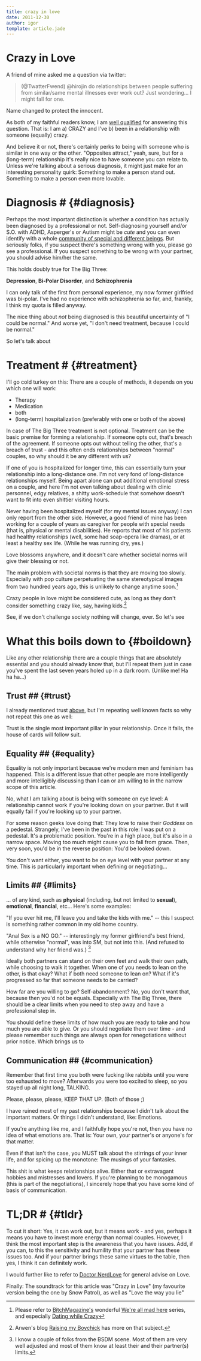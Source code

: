 ```yaml
---
title: crazy in love
date: 2011-12-30
author: igor
template: article.jade
---
```

# Crazy in Love
A friend of mine asked me a question via twitter:

> (@TwatterFwend) @hirojin do relationships between people suffering from similar/same mental illnesses ever work out? Just wondering... I might fall for one.

Name changed to protect the innocent.

As both of my faithful readers know, I am [well qualified](/2011/09/25/coming-out "Coming Out") for answering this question. That is: I am a) CRAZY and I've b) been in a relationship with someone (equally) crazy.

And believe it or not, there's certainly perks to being with someone who is similar in one way or the other. "Opposites attract," yeah, sure, but for a (long-term) relationship it's really nice to have someone you can relate to. Unless we're talking about a serious diagnosis, it might just make for an interesting personality quirk: Something to make a person stand out. Something to make a person even more lovable.

# Diagnosis # {#diagnosis}

Perhaps the most important distinction is whether a condition has actually been diagnosed by a professional or not. Self-diagnosing yourself and/or S.O. with ADHD, Asperger's or Autism might be *cute* and you can even identify with a whole [community of special and different beings](http://www.wrongplanet.net/ "Wrong Planet - Autism Community"). But seriously folks, if you suspect there's something wrong with you, please go see a professional. If you suspect something to be wrong with your partner, you should advise him/her the same.

This holds doubly true for The Big Three:

**Depression**, **Bi-Polar Disorder**, and **Schizophrenia**

I can only talk of the first from personal experience, my now former girlfried was bi-polar. I've had no experience with schizophrenia so far, and, frankly, I think my quota is filled anyway.

The nice thing about *not* being diagnosed is this beautiful uncertainty of "I could be normal." And worse yet, "I don't need treatment, because I could be normal."

So let's talk about

# Treatment # {#treatment}

I'll go cold turkey on this: There are a couple of methods, it depends on you which one will work:

-   Therapy
-   Medication
-   both
-   (long-term) hospitalization (preferably with one or both of the above)

In case of The Big Three treatment is not optional. Treatment can be the basic premise for forming a relationship. If someone opts out, that's breach of the agreement. If someone opts out without telling the other, that's a breach of trust - and this often ends relationships between "normal" couples, so why should it be any different with us?

If one of you is hospitalized for longer time, this can essentially turn your relationship into a long-distance one. I'm not very fond of long-distance relationships myself. Being apart alone can put additional emotional stress on a couple, and here I'm not even talking about dealing with clinic personnel, edgy relatives, a shitty work-schedule that somehow doesn't want to fit into even shittier visiting hours.

Never having been hospitalized myself (for my mental issues anyway) I can only report from the other side. However, a good friend of mine has been working for a couple of years as caregiver for people with special needs (that is, physical or mental disabilities). He reports that most of his patients had healthy relationships (well, some had soap-opera like dramas), or at least a healthy sex life. (While he was running dry, yes.)

Love blossoms anywhere, and it doesn't care whether societal norms will give their blessing or not.

The main problem with societal norms is that they are moving too slowly. Especially with pop culture perpetuating the same stereotypical images from two hundred years ago, this is unlikely to change anytime soon.[^1]

Crazy people in love might be considered cute, as long as they don't consider something crazy like, say, having kids.[^2]

See, if we don't challenge society nothing will change, ever. So let's see

# What this boils down to {#boildown}

Like any other relationship there are a couple things that are absolutely essential and you should already know that, but I'll repeat them just in case you've spent the last seven years holed up in a dark room. (Unlike me! Ha ha ha...)

## Trust ## {#trust}

I already mentioned trust [above](#treatment), but I'm repeating well known facts so why not repeat this one as well:

Trust is the single most important pillar in your relationship. Once it falls, the house of cards will follow suit.

## Equality ## {#equality}

Equality is not only important because we're modern men and feminism has happened. This is a different issue that other people are more intelligently and more intelligibly discussing than I can or am willing to in the narrow scope of this article.

No, what I am talking about is being with someone on eye level: A relationship cannot work if you're looking down on your partner. But it will equally fail if you're looking up to your partner.

For some reason geeks love doing that: They love to raise their *Goddess* on a pedestal. Strangely, I've been in the past in this role: I was put on a pedestal. It's a problematic position. You're in a high place, but it's also in a narrow space. Moving too much might cause you to fall from grace. Then, very soon, you'd be in the reverse position: You'd be looked down.

You don't want either, you want to be on eye level with your partner at any time. This is particularly important when defining or negotiating...

## Limits ## {#limits}

... of any kind, such as **physical** (including, but not limited to **sexual**), **emotional**, **financial**, etc... Here's some examples:

"If you ever hit me, I'll leave you and take the kids with me." -- this I suspect is something rather common in my old home country.

"Anal Sex is a NO GO." -- interestingly my former girlfriend's best friend, while otherwise "normal", was into SM, but not into this. (And refused to understand why her friend was.) [^3]

Ideally both partners can stand on their own feet and walk their own path, while choosing to walk it together. When one of you needs to lean on the other, is that okay? What if both need someone to lean on? What if it's progressed so far that someone needs to be carried?

How far are you willing to go? Self-abandonment? No, you don't want that, because then you'd not be equals. Especially with The Big Three, there should be a clear limits when you need to step away and have a professional step in.

You should define these limits of how much you are ready to take and how much you are able to give. Or you should negotiate them over time - and please remember such things are always open for renegotiations without prior notice. Which brings us to

## Communication ## {#communication}

Remember that first time you both were fucking like rabbits until you were too exhausted to move? Afterwards you were too excited to sleep, so you stayed up all night long, TALKING.

Please, please, please, KEEP THAT UP. (Both of those ;)

I have ruined most of my past relationships because I didn't talk about the important matters. Or things I didn't understand, like: Emotions.

If you're anything like me, and I faithfully hope you're not, then you have no idea of what emotions are. That is: Your own, your partner's or anyone's for that matter.

Even if that isn't the case, you MUST talk about the stirrings of your inner life, and for spicing up the monotone: The musings of your fantasies.

This shit is what keeps relationships alive. Either that or extravagant hobbies and mistresses and lovers. If you're planning to be monogamous (this is part of the negotiations), I sincerely hope that you have some kind of basis of communication.

# TL;DR # {#tldr}

To cut it short: Yes, it can work out, but it means work - and yes, perhaps it means you have to invest more energy than normal couples. However, I think the most important step is the awareness that you have issues. Add, if you can, to this the sensitivity and humility that your partner has these issues too. And if your partner brings these same virtues to the table, then yes, I think it can definitely work.

I would further like to refer to [Doctor NerdLove](http://www.doctornerdlove.com/) for general advise on Love.

Finally: The soundtrack for this article was "Crazy in Love" (my favourite version being the one by Snow Patrol), as well as "Love the way you lie"


[^1]: Please refer to [BitchMagazine's](http://bitchmagazine.org/ "Bitch Media") wonderful [We're all mad here](http://bitchmagazine.org/tag/were-all-mad-here "we're all mad here | Bitch Media") series, and especially [Dating while Crazy](http://bitchmagazine.org/post/were-all-mad-here-dating-while-crazy "We're All Mad Here: Dating While Crazy | Bitch Media")

[^2]: Arwen's blog [Raising my Boychick](http://www.raisingmyboychick.com/ "Raising my Boychick") has more on that subject.

[^3]: I know a couple of folks from the BSDM scene. Most of them are very well adjusted and most of them know at least their and their partner(s) limits.

